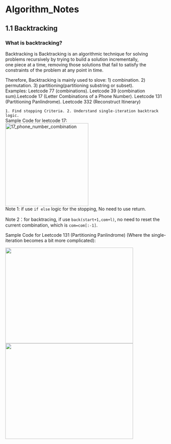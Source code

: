 # Algorithm_Notes
## 1.1 Backtracking 
### What is backtracking?
Backtracking is Backtracking is an algorithmic technique for solving problems recursively by trying to build a solution incrementally,  
one piece at a time, removing those solutions that fail to satisfy the constraints of the problem at any point in time.  

Therefore, Backtracking is mainly used to slove: 1) combination. 2) permutation. 3) partitioning(partitioning substring or subset).  
Examples: Leetcode 77 (combinations). Leetcode 39 (combination sum).Leetcode 17 (Letter Combinations of a Phone Number). Leetcode 131 (Partitioning Panlindrome).
Leetcode 332 (Reconstruct Itinerary)

`1. Find stopping Criteria. 2. Understand single-iteration backtrack logic.`<br />
Sample Code for leetcode 17: <br />
<img width="260" alt="17_phone_number_combination" src="https://user-images.githubusercontent.com/74223059/206390531-ac2a9800-012c-424e-8527-e15c266dfbaf.png">
<br />
Note 1: if use `if else` logic for the stopping, No need to use return.  

Note 2：for backtracing, if use `back(start+1,com+l)`, no need to reset the current combination, which is `com=com[:-1]`.

Sample Code for Leetcode 131 (Partitioning Panlindrome) (Where the single-iteration becomes a bit more complicated):

<img src='https://user-images.githubusercontent.com/74223059/206667833-903f54e3-16c5-4215-ac6a-436c30e62f5f.png' width="400" height='300'/> <img src='https://user-images.githubusercontent.com/74223059/206667782-f95d4a97-27e9-4cc9-ab20-bb155bfdd1ed.png' width="400" height='300'/> 








